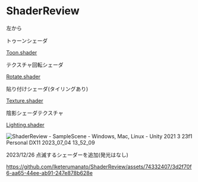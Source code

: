 # ShaderReview
左から

トゥーンシェーダ

[Toon.shader](Assets/Shader/Toon.shader)

テクスチャ回転シェーダ

[Rotate.shader](Assets/Shader/Rotate.shader)

貼り付けシェーダ(タイリングあり)

[Texture.shader](Assets/Shader/Texture.shader)


陰影シェーダテクスチャ

[Lighting.shader](Assets/Shader/Lighting.shader)

![ShaderReview - SampleScene - Windows, Mac, Linux - Unity 2021 3 23f1 Personal _DX11_ 2023_07_04 13_52_09](https://github.com/Iketerumanato/ShaderReview/assets/74332407/90fb511f-01b7-431f-b6c4-586007203e29)


2023/12/26 点滅するシェーダーを追加(発光はなし)

https://github.com/Iketerumanato/ShaderReview/assets/74332407/3d2f70f6-aa65-44ee-ab91-247e878b628e

